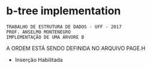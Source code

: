 # b-tree implementation

	TRABALHO DE ESTRUTURA DE DADOS - UFF - 2017
	PROF. ANSELMO MONTENEGRO
	IMPLEMENTAÇÃO DE UMA ÁRVORE B

A ORDEM ESTÁ SENDO DEFINIDA NO ARQUIVO PAGE.H

- Inserção Habilitada
